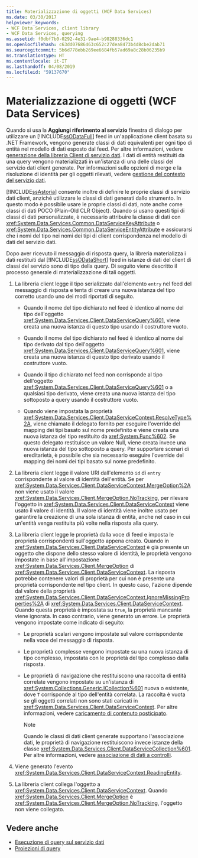 ```yaml
---
title: Materializzazione di oggetti (WCF Data Services)
ms.date: 03/30/2017
helpviewer_keywords:
- WCF Data Services, client library
- WCF Data Services, querying
ms.assetid: f0dbf7b0-0292-4e31-9ae4-b98288336dc1
ms.openlocfilehash: c63dd07686463c652c27dea8473b4d8cbe2dab71
ms.sourcegitcommit: 5b6d778ebb269ee6684fb57ad69a8c28b06235b9
ms.translationtype: HT
ms.contentlocale: it-IT
ms.lasthandoff: 04/08/2019
ms.locfileid: "59137670"
---
```

# <a name="object-materialization-wcf-data-services"></a>Materializzazione di oggetti (WCF Data Services)
Quando si usa la **Aggiungi riferimento al servizio** finestra di dialogo per utilizzare un [!INCLUDE[ssODataFull](../../../../includes/ssodatafull-md.md)] feed in un'applicazione client basata su .NET Framework, vengono generate classi di dati equivalenti per ogni tipo di entità nel modello di dati esposto dal feed. Per altre informazioni, vedere [generazione della libreria Client di servizio dati](../../../../docs/framework/data/wcf/generating-the-data-service-client-library-wcf-data-services.md). I dati di entità restituiti da una query vengono materializzati in un'istanza di una delle classi del servizio dati client generate. Per informazioni sulle opzioni di merge e la risoluzione di identità per gli oggetti rilevati, vedere [gestione del contesto del servizio dati](../../../../docs/framework/data/wcf/managing-the-data-service-context-wcf-data-services.md).  
  
 [!INCLUDE[ssAstoria](../../../../includes/ssastoria-md.md)] consente inoltre di definire le proprie classi di servizio dati client, anziché utilizzare le classi di dati generati dallo strumento. In questo modo è possibile usare le proprie classi di dati, note anche come classi di dati POCO (Plain-Old CLR Object). Quando si usano questi tipi di classi di dati personalizzate, è necessario attribuire la classe di dati con <xref:System.Data.Services.Common.DataServiceKeyAttribute> o <xref:System.Data.Services.Common.DataServiceEntityAttribute> e assicurarsi che i nomi del tipo nei nomi dei tipi di client corrispondenza nel modello di dati del servizio dati.  
  
 Dopo aver ricevuto il messaggio di risposta query, la libreria materializza i dati restituiti dal [!INCLUDE[ssODataShort](../../../../includes/ssodatashort-md.md)] feed in istanze di dati del client di classi del servizio sono di tipo della query. Di seguito viene descritto il processo generale di materializzazione di tali oggetti.  
  
1.  La libreria client legge il tipo serializzato dall'elemento `entry` nel feed del messaggio di risposta e tenta di creare una nuova istanza del tipo corretto usando uno dei modi riportati di seguito.  
  
    -   Quando il nome del tipo dichiarato nel feed è identico al nome del tipo dell'oggetto <xref:System.Data.Services.Client.DataServiceQuery%601>, viene creata una nuova istanza di questo tipo usando il costruttore vuoto.  
  
    -   Quando il nome del tipo dichiarato nel feed è identico al nome del tipo derivato dal tipo dell'oggetto <xref:System.Data.Services.Client.DataServiceQuery%601>, viene creata una nuova istanza di questo tipo derivato usando il costruttore vuoto.  
  
    -   Quando il tipo dichiarato nel feed non corrisponde al tipo dell'oggetto <xref:System.Data.Services.Client.DataServiceQuery%601> o a qualsiasi tipo derivato, viene creata una nuova istanza del tipo sottoposto a query usando il costruttore vuoto.  
  
    -   Quando viene impostata la proprietà <xref:System.Data.Services.Client.DataServiceContext.ResolveType%2A>, viene chiamato il delegato fornito per eseguire l'override del mapping dei tipi basato sul nome predefinito e viene creata una nuova istanza del tipo restituito da <xref:System.Func%602>. Se questo delegato restituisce un valore Null, viene creata invece una nuova istanza del tipo sottoposto a query. Per supportare scenari di ereditarietà, è possibile che sia necessario eseguire l'override del mapping dei nomi dei tipi basato sul nome predefinito.  
  
2.  La libreria client legge il valore URI dall'elemento `id` di `entry` corrispondente al valore di identità dell'entità. Se per <xref:System.Data.Services.Client.DataServiceContext.MergeOption%2A> non viene usato il valore <xref:System.Data.Services.Client.MergeOption.NoTracking>, per rilevare l'oggetto in <xref:System.Data.Services.Client.DataServiceContext> viene usato il valore di identità. Il valore di identità viene inoltre usato per garantire la creazione di una sola istanza di entità, anche nel caso in cui un'entità venga restituita più volte nella risposta alla query.  
  
3.  La libreria client legge le proprietà dalla voce di feed e imposta le proprietà corrispondenti sull'oggetto appena creato. Quando in <xref:System.Data.Services.Client.DataServiceContext> è già presente un oggetto che dispone dello stesso valore di identità, le proprietà vengono impostate in base all'impostazione <xref:System.Data.Services.Client.MergeOption> di <xref:System.Data.Services.Client.DataServiceContext>. La risposta potrebbe contenere valori di proprietà per cui non è presente una proprietà corrispondente nel tipo client. In questo caso, l'azione dipende dal valore della proprietà <xref:System.Data.Services.Client.DataServiceContext.IgnoreMissingProperties%2A> di <xref:System.Data.Services.Client.DataServiceContext>. Quando questa proprietà è impostata su `true`, la proprietà mancante viene ignorata. In caso contrario, viene generato un errore. Le proprietà vengono impostate come indicato di seguito:  
  
    -   Le proprietà scalari vengono impostate sul valore corrispondente nella voce del messaggio di risposta.  
  
    -   Le proprietà complesse vengono impostate su una nuova istanza di tipo complesso, impostata con le proprietà del tipo complesso dalla risposta.  
  
    -   Le proprietà di navigazione che restituiscono una raccolta di entità correlate vengono impostate su un'istanza di <xref:System.Collections.Generic.ICollection%601> nuova o esistente, dove `T` corrisponde al tipo dell'entità correlata. La raccolta è vuota se gli oggetti correlati non sono stati caricati in <xref:System.Data.Services.Client.DataServiceContext>. Per altre informazioni, vedere [caricamento di contenuto posticipato](../../../../docs/framework/data/wcf/loading-deferred-content-wcf-data-services.md).  
  
        > [!NOTE]
        >  Quando le classi di dati client generate supportano l'associazione dati, le proprietà di navigazione restituiscono invece istanze della classe <xref:System.Data.Services.Client.DataServiceCollection%601>. Per altre informazioni, vedere [associazione di dati a controlli](../../../../docs/framework/data/wcf/binding-data-to-controls-wcf-data-services.md).  
  
4.  Viene generato l'evento <xref:System.Data.Services.Client.DataServiceContext.ReadingEntity>.  
  
5.  La libreria client collega l'oggetto a <xref:System.Data.Services.Client.DataServiceContext>. Quando <xref:System.Data.Services.Client.MergeOption> è <xref:System.Data.Services.Client.MergeOption.NoTracking>, l'oggetto non viene collegato.  
  
## <a name="see-also"></a>Vedere anche

- [Esecuzione di query sul servizio dati](../../../../docs/framework/data/wcf/querying-the-data-service-wcf-data-services.md)
- [Proiezioni di query](../../../../docs/framework/data/wcf/query-projections-wcf-data-services.md)
